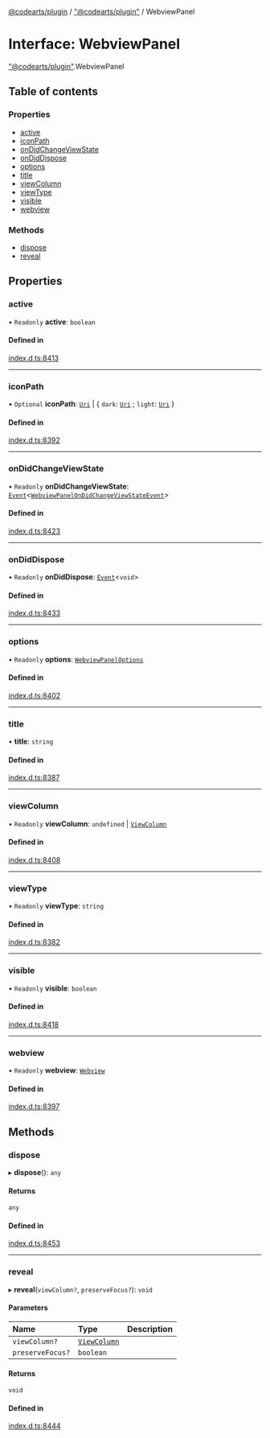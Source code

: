 [@codearts/plugin](../README.md) / ["@codearts/plugin"](../modules/_codearts_plugin_.md) / WebviewPanel

# Interface: WebviewPanel

["@codearts/plugin"](../modules/_codearts_plugin_.md).WebviewPanel

## Table of contents

### Properties

- [active](codearts_plugin_.WebviewPanel.md#active)
- [iconPath](codearts_plugin_.WebviewPanel.md#iconpath)
- [onDidChangeViewState](codearts_plugin_.WebviewPanel.md#ondidchangeviewstate)
- [onDidDispose](codearts_plugin_.WebviewPanel.md#ondiddispose)
- [options](codearts_plugin_.WebviewPanel.md#options)
- [title](codearts_plugin_.WebviewPanel.md#title)
- [viewColumn](codearts_plugin_.WebviewPanel.md#viewcolumn)
- [viewType](codearts_plugin_.WebviewPanel.md#viewtype)
- [visible](codearts_plugin_.WebviewPanel.md#visible)
- [webview](codearts_plugin_.WebviewPanel.md#webview)

### Methods

- [dispose](codearts_plugin_.WebviewPanel.md#dispose)
- [reveal](codearts_plugin_.WebviewPanel.md#reveal)

## Properties

### active

• `Readonly` **active**: `boolean`

#### Defined in

[index.d.ts:8413](https://github.com/huaweicloud/cloudide-plugin-api/blob/b58031b/index.d.ts#L8413)

___

### iconPath

• `Optional` **iconPath**: [`Uri`](../classes/codearts_plugin_.Uri.md) \| { `dark`: [`Uri`](../classes/codearts_plugin_.Uri.md) ; `light`: [`Uri`](../classes/codearts_plugin_.Uri.md)  }

#### Defined in

[index.d.ts:8392](https://github.com/huaweicloud/cloudide-plugin-api/blob/b58031b/index.d.ts#L8392)

___

### onDidChangeViewState

• `Readonly` **onDidChangeViewState**: [`Event`](codearts_plugin_.Event.md)<[`WebviewPanelOnDidChangeViewStateEvent`](codearts_plugin_.WebviewPanelOnDidChangeViewStateEvent.md)\>

#### Defined in

[index.d.ts:8423](https://github.com/huaweicloud/cloudide-plugin-api/blob/b58031b/index.d.ts#L8423)

___

### onDidDispose

• `Readonly` **onDidDispose**: [`Event`](codearts_plugin_.Event.md)<`void`\>

#### Defined in

[index.d.ts:8433](https://github.com/huaweicloud/cloudide-plugin-api/blob/b58031b/index.d.ts#L8433)

___

### options

• `Readonly` **options**: [`WebviewPanelOptions`](codearts_plugin_.WebviewPanelOptions.md)

#### Defined in

[index.d.ts:8402](https://github.com/huaweicloud/cloudide-plugin-api/blob/b58031b/index.d.ts#L8402)

___

### title

• **title**: `string`

#### Defined in

[index.d.ts:8387](https://github.com/huaweicloud/cloudide-plugin-api/blob/b58031b/index.d.ts#L8387)

___

### viewColumn

• `Readonly` **viewColumn**: `undefined` \| [`ViewColumn`](../enums/codearts_plugin_.ViewColumn.md)

#### Defined in

[index.d.ts:8408](https://github.com/huaweicloud/cloudide-plugin-api/blob/b58031b/index.d.ts#L8408)

___

### viewType

• `Readonly` **viewType**: `string`

#### Defined in

[index.d.ts:8382](https://github.com/huaweicloud/cloudide-plugin-api/blob/b58031b/index.d.ts#L8382)

___

### visible

• `Readonly` **visible**: `boolean`

#### Defined in

[index.d.ts:8418](https://github.com/huaweicloud/cloudide-plugin-api/blob/b58031b/index.d.ts#L8418)

___

### webview

• `Readonly` **webview**: [`Webview`](codearts_plugin_.Webview.md)

#### Defined in

[index.d.ts:8397](https://github.com/huaweicloud/cloudide-plugin-api/blob/b58031b/index.d.ts#L8397)

## Methods

### dispose

▸ **dispose**(): `any`

#### Returns

`any`

#### Defined in

[index.d.ts:8453](https://github.com/huaweicloud/cloudide-plugin-api/blob/b58031b/index.d.ts#L8453)

___

### reveal

▸ **reveal**(`viewColumn?`, `preserveFocus?`): `void`

#### Parameters

| Name | Type | Description |
| :------ | :------ | :------ |
| `viewColumn?` | [`ViewColumn`](../enums/codearts_plugin_.ViewColumn.md) |  |
| `preserveFocus?` | `boolean` |  |

#### Returns

`void`

#### Defined in

[index.d.ts:8444](https://github.com/huaweicloud/cloudide-plugin-api/blob/b58031b/index.d.ts#L8444)
